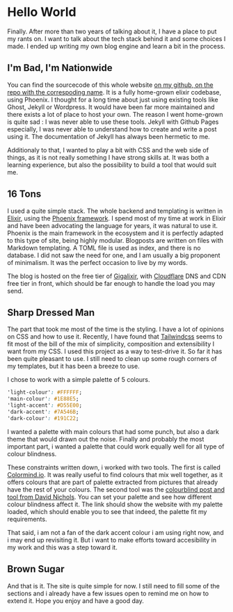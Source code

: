 # Hello World

Finally. After more than two years of talking about it, I have a place to put my rants on. I want to talk about the tech stack behind it and some choices I made. I ended up writing my own blog engine and learn a bit in the process.

## I'm Bad, I'm Nationwide

You can find the sourcecode of this whole website [on my github, on the repo with the correspoding name](https://github.com/DianaOlympos/dianao-softwaremaxims). It is a fully home-grown elixir codebase, using Phoenix. I thought for a long time about just using existing tools like Ghost, Jekyll or Wordpress. It would have been far more maintained and there exists a lot of place to host your own. 
The reason I went home-grown is quite sad : I was never able to use these tools. Jekyll with Github Pages especially, I was never able to understand how to create and write a post using it. The documentation of Jekyll has always been hermetic to me.

Additionaly to that, I wanted to play a bit with CSS and the web side of things, as it is not really something I have strong skills at. It was both a learning experience, but also the possibility to build a tool that would suit me.

## 16 Tons

I used a quite simple stack. The whole backend and templating is written in [Elixir](https://elixir-lang.org/), using the [Phoenix framework](https://phoenixframework.org/). I spend most of my time at work in Elixir and have been advocating the language for years, it was natural to use it. Phoenix is the main framework in the ecosystem and it is perfectly adapted to this type of site, being highly modular.
Blogposts are written on files with Markdown templating. A TOML file is used as index, and there is no database. I did not saw the need for one, and I am usually a big proponent of minimalism. It was the perfect occasion to live by my words.

The blog is hosted on the free tier of [Gigalixir](https://gigalixir.com/), with [Cloudflare](https://www.cloudflare.com/) DNS and CDN free tier in front, which should be far enough to handle the load you may send.

## Sharp Dressed Man

The part that took me most of the time is the styling. I have a lot of opinions on CSS and how to use it. Recently, I have found that [Tailwindcss](https://tailwindcss.com/) seems to fit most of the bill of the mix of simplicity, composition and extensibility I want from my CSS. I used this project as a way to test-drive it. So far it has been quite pleasant to use. I still need to clean up some rough corners of my templates, but it has been a breeze to use.

I chose to work with a simple palette of 5 colours.

```CSS
'light-colour': #FFFFFF;
'main-colour': #1E88E5;
'light-accent': #D55E00;
'dark-accent': #7A546B;
'dark-colour': #191C22;
```

I wanted a palette with main colours that had some punch, but also a dark theme that would drawn out the noise. Finally and probably the most important part, i wanted a palette that could work equally well for all type of colour blindness.

These constraints written down, i worked with two tools. The first is called [Colormind.io](http://colormind.io/bootstrap/). It was really useful to find colours that mix well together, as it offers colours that are part of palette extracted from pictures that already have the rest of your colours. The second tool was the [colourblind post and tool from David Nichols](https://davidmathlogic.com/colorblind/#%23FFFFFF-%23D55E00-%231E88E5-%237A546B-%23191C22). You can set your palette and see how different colour blindness affect it. The link should show the website with my palette loaded, which should enable you to see that indeed, the palette fit my requirements.

That said, i am not a fan of the dark accent colour i am using right now, and i may end up revisiting it. But i want to make efforts toward accesibility in my work and this was a step toward it.

## Brown Sugar

And that is it. The site is quite simple for now. I still need to fill some of the sections and i already have a few issues open to remind me on how to extend it. Hope you enjoy and have a good day.